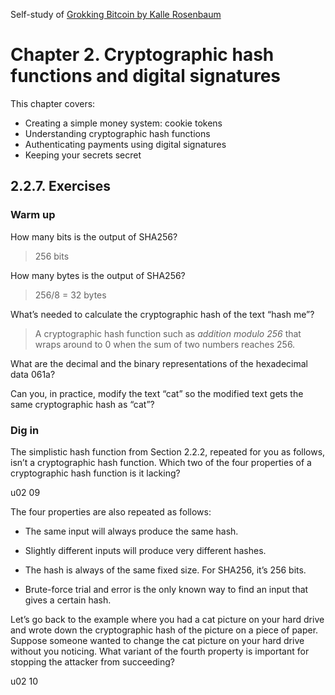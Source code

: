 Self-study of [Grokking Bitcoin by Kalle Rosenbaum](https://rosenbaum.se/book/grokking-bitcoin.html#ch02)

# Chapter 2. Cryptographic hash functions and digital signatures

This chapter covers:
  * Creating a simple money system: cookie tokens
  * Understanding cryptographic hash functions
  * Authenticating payments using digital signatures
  * Keeping your secrets secret

## 2.2.7. Exercises

### Warm up

How many bits is the output of SHA256?
> 256 bits

How many bytes is the output of SHA256?
> 256/8 = 32 bytes

What’s needed to calculate the cryptographic hash of the text “hash me”?
> A cryptographic hash function such as *addition modulo 256* that wraps around to 0 when the sum of two numbers reaches 256.

What are the decimal and the binary representations of the hexadecimal data 061a?

Can you, in practice, modify the text “cat” so the modified text gets the same cryptographic hash as “cat”?

### Dig in

The simplistic hash function from Section 2.2.2, repeated for you as follows, isn’t a cryptographic hash function. Which two of the four properties of a cryptographic hash function is it lacking?

u02 09

The four properties are also repeated as follows:

* The same input will always produce the same hash.

* Slightly different inputs will produce very different hashes.

* The hash is always of the same fixed size. For SHA256, it’s 256 bits.

* Brute-force trial and error is the only known way to find an input that gives a certain hash.

Let’s go back to the example where you had a cat picture on your hard drive and wrote down the cryptographic hash of the picture on a piece of paper. Suppose someone wanted to change the cat picture on your hard drive without you noticing. What variant of the fourth property is important for stopping the attacker from succeeding?

u02 10
